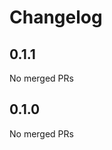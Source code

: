 # Changelog

<!-- <START NEW CHANGELOG ENTRY> -->

## 0.1.1

No merged PRs

<!-- <END NEW CHANGELOG ENTRY> -->

## 0.1.0

No merged PRs
